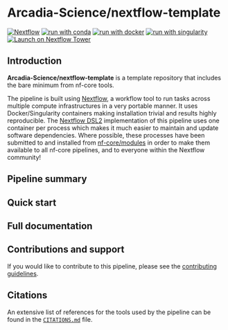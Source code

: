 # Arcadia-Science/nextflow-template

[![Nextflow](https://img.shields.io/badge/nextflow%20DSL2-%E2%89%A521.10.3-23aa62.svg)](https://www.nextflow.io/)
[![run with conda](http://img.shields.io/badge/run%20with-conda-3EB049?labelColor=000000&logo=anaconda)](https://docs.conda.io/en/latest/)
[![run with docker](https://img.shields.io/badge/run%20with-docker-0db7ed?labelColor=000000&logo=docker)](https://www.docker.com/)
[![run with singularity](https://img.shields.io/badge/run%20with-singularity-1d355c.svg?labelColor=000000)](https://sylabs.io/docs/)
[![Launch on Nextflow Tower](https://img.shields.io/badge/Launch%20%F0%9F%9A%80-Nextflow%20Tower-%234256e7)](https://tower.nf/launch?pipeline=https://github.com/Arcadia-Science/nextflow-template)

## Introduction

<!-- TODO: Write a 1-2 sentence summary of what data the pipeline is for and what it does -->

**Arcadia-Science/nextflow-template** is a template repository that includes the bare minimum from nf-core tools.

The pipeline is built using [Nextflow](https://www.nextflow.io), a workflow tool to run tasks across multiple compute infrastructures in a very portable manner. It uses Docker/Singularity containers making installation trivial and results highly reproducible. The [Nextflow DSL2](https://www.nextflow.io/docs/latest/dsl2.html) implementation of this pipeline uses one container per process which makes it much easier to maintain and update software dependencies. Where possible, these processes have been submitted to and installed from [nf-core/modules](https://github.com/nf-core/modules) in order to make them available to all nf-core pipelines, and to everyone within the Nextflow community!

<!-- TODO: Add full-sized test dataset and amend the paragraph below if applicable -->

## Pipeline summary

<!-- TODO: Fill in short bullet-pointed list of the default steps in the pipeline -->

## Quick start

<!-- TODO: Fill in short bullet-pointed list of the default steps to get the pipeline up and running -->

## Full documentation

<!-- TODO: Fill in this section with how to fully use the pipeline, what the inputs are and what the outputs look like. If this section ends up being super long, feel free to create a new docs/ directory and add details there. -->

## Contributions and support

<!-- TODO: Add CONTRIBUTING.MD that is specific to Arcadia Science -->

If you would like to contribute to this pipeline, please see the [contributing guidelines](.github/CONTRIBUTING.md).

## Citations

<!-- TODO: Add bibliography of tools and data used in your pipeline -->

An extensive list of references for the tools used by the pipeline can be found in the [`CITATIONS.md`](CITATIONS.md) file.
